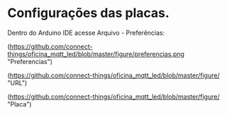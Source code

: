 # Configurações das placas.

Dentro do Arduino IDE acesse Arquivo - Preferências:

(https://github.com/connect-things/oficina_mqtt_led/blob/master/figure/preferencias.png "Preferencias")

(https://github.com/connect-things/oficina_mqtt_led/blob/master/figure/ "URL")

(https://github.com/connect-things/oficina_mqtt_led/blob/master/figure/ "Placa")

